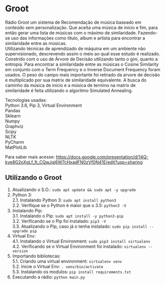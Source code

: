 # Groot  
Rádio Groot um sistema de Recomendação de música baseado em conteúdo sem personalização. Que aceita uma música de início e fim, para então gerar uma lista de músicas com o máximo de similaridade. Fazendo-se uso das informações como titulo, album e artista para encontrar a similaridade entre as músicas.  
Utilizando técnicas de aprendizado de máquina em um ambiente não supervisionado, descrevendo assim o meio ao qual esse estudo é realizado. Constrído com o uso de Árvore de Decisão utilizando tanto o gini, quanto a entropia. Para encontrar a similaridade entre as músicas o Cosine Similarity em conjunto com o Term Frequency e o Inverse Document Frequency foram usados. O peso do campo mais importante foi retirado da arvore de decisão e multiplicado por sua matrix de similaridade equivalente. A busca do caminho da música de inicio e a música de termino na matrix de similaridade é feita utilizando o algoritmo Simulated Annealing.

Tecnologias usadas:  
Python 3.6, Pip 3, Virtual Environment  
Pandas  
Sklearn  
Numpy  
Graphviz  
Scipy  
NLTK  
PyCharm  
MatPlotLib  
  
Para saber mais acesse: https://docs.google.com/presentation/d/14Q-kye8G2oXgLf_1t_CQwJqj6W7cHxadFN0zVf0N41E/edit?usp=sharing  

## Utilizando o Groot
1. Atualizando o S.O.: `sudo apt update && sudo apt -y upgrade`  
2. Python 3:  
2.1. Instalando Python 3: `sudo apt install python3`  
2.2. Verifique se o Python é maior que o 3.5: `python3 -V`  
3. Instalando Pip:  
3.1. Instalando o Pip: `sudo apt install -y python3-pip`  
3.2. Verificando se o Pip foi instalado: `pip3 -V`  
3.3. Atualizando o Pip, caso já o tenha instalado: `sudo pip install --upgrade pip`  
4. Virtual Env:  
4.1. Instalando o Virtual Environment: `sudo pip3 install virtualenv`  
4.2. Verificando se o Virtual Environment foi instalado: `virtualenv --version`
5. Importando bibliotecas:  
5.1. Criando uma virtual environment: `virtualenv venv`   
5.2. Inicie o Virtual Env: `. venv/bin/activate`    
5.3. Instalando os modulos: `pip install requirements.txt`
6. Executando a rádio: `python main.py`  
